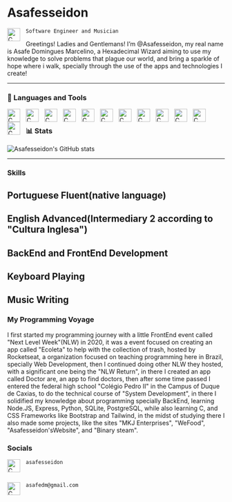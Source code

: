 # Asafesseidon 
<img align="left" alt="C" width="30px" style="padding-right:10px;" src="https://www.svgrepo.com/show/493161/white-hacker-male.svg" />


`Software Engineer and Musician`

Greetings! Ladies and Gentlemans! I’m @Asafesseidon, my real name is Asafe Domingues Marcelino, a Hexadecimal Wizard aiming to use my knowledge to solve problems that plague our world, and bring a sparkle of hope where i walk, specially through the use of the apps and technologies I create! 

--- 
### 🧰 Languages and Tools

<img align="left" alt="C" width="30px" style="padding-right:10px;" src="https://cdn.jsdelivr.net/gh/devicons/devicon@latest/icons/c/c-original.svg" />

<img align="left" alt="C" width="30px" style="padding-right:10px;" src="https://cdn.jsdelivr.net/gh/devicons/devicon@latest/icons/csharp/csharp-original.svg" />

<img align="left" alt="C" width="30px" style="padding-right:10px;" src="https://cdn.jsdelivr.net/gh/devicons/devicon@latest/icons/python/python-original.svg" />

<img align="left" alt="C" width="30px" style="padding-right:10px;" src="https://cdn.jsdelivr.net/gh/devicons/devicon@latest/icons/nodejs/nodejs-original.svg" />

<img align="left" alt="C" width="30px" style="padding-right:10px;" src="https://cdn.jsdelivr.net/gh/devicons/devicon@latest/icons/express/express-original.svg" />
 
<img align="left" alt="C" width="30px" style="padding-right:10px;" src="https://cdn.jsdelivr.net/gh/devicons/devicon@latest/icons/html5/html5-original.svg" />

<img align="left" alt="C" width="30px" style="padding-right:10px;" src="https://cdn.jsdelivr.net/gh/devicons/devicon@latest/icons/css3/css3-original.svg" />


<img align="left" alt="C" width="30px" style="padding-right:10px;" src="https://cdn.jsdelivr.net/gh/devicons/devicon@latest/icons/javascript/javascript-original.svg" />

<img align="left" alt="C" width="30px" style="padding-right:10px;" src="https://cdn.jsdelivr.net/gh/devicons/devicon@latest/icons/typescript/typescript-original.svg" />

<img align="left" alt="C" width="30px" style="padding-right:10px;" src="https://cdn.jsdelivr.net/gh/devicons/devicon@latest/icons/svelte/svelte-original.svg" />

<img align="left" alt="C" width="30px" style="padding-right:10px;" src="https://cdn.jsdelivr.net/gh/devicons/devicon@latest/icons/tailwindcss/tailwindcss-original.svg" />

<img align="left" alt="C" width="30px" style="padding-right:10px;" src="https://cdn.jsdelivr.net/gh/devicons/devicon@latest/icons/postgresql/postgresql-original.svg" />

<br/>


### 📊 Stats

![Asafesseidon's GitHub stats](https://github-readme-stats.vercel.app/api?username=asafesseidon&theme=algolia_icons=true)

---

### Skills
Portuguese Fluent(native language)
--
English Advanced(Intermediary 2 according to "Cultura Inglesa")
--
BackEnd and FrontEnd Development
--
Keyboard Playing
--
Music Writing
--
### My Programming Voyage

I first started my programming journey with a little FrontEnd event called "Next Level Week"(NLW) in 2020, it was a event focused on creating an app called "Ecoleta" to help with the collection of trash, hosted by Rocketseat, a organization focused on teaching programming here in Brazil, specially Web Development, then I continued doing other NLW they hosted, with a significant one being the "NLW Return", in there I created an app called Doctor are, an app to find doctors, then after some time passed I entered the federal high school "Colégio Pedro II" in the Campus of Duque de Caxias, to do the technical course  of "System Development", in there I solidified my knowledge about programming specially BackEnd, learning Node.JS, Express, Python, SQLite, PostgreSQL, while also learning C, and CSS Frameworks like Bootstrap and Tailwind, in the midst of studying there I also made some projects, like the sites "MKJ Enterprises", "WeFood", "Asafesseidon'sWebsite", and "Binary steam".

### Socials

<img align="left" alt="C" width="30px" style="padding-right:10px;" src="https://www.svgrepo.com/show/452188/discord.svg"> `asafesseidon`
#
<img align="left" alt="C" width="30px" style="padding-right:10px;" src="https://www.svgrepo.com/show/452213/gmail.svg" href="mailto:asafedm@gmail.com"> `asafedm@gmail.com`

<!---
Asafesseidon/Asafesseidon is a ✨ special ✨ repository because its `README.md` (this file) appears on your GitHub profile.
You can click the Preview link to take a look at your changes.
--->
